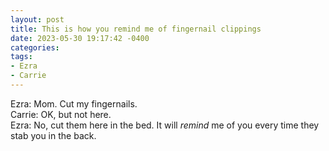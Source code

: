 ```yaml
---
layout: post
title: This is how you remind me of fingernail clippings
date: 2023-05-30 19:17:42 -0400
categories:
tags:
- Ezra
- Carrie
---
```


Ezra: Mom. Cut my fingernails.<br/>
Carrie: OK, but not here.<br/>
Ezra: No, cut them here in the bed. It will _remind_ me of you every time they stab you in the back.<br/>
